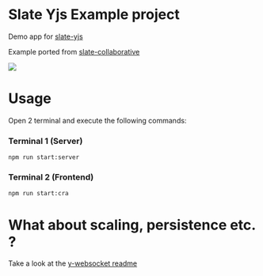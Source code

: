 # Slate Yjs Example project

Demo app for [slate-yjs](https://github.com/bitphinix/slate-yjs)

Example ported from [slate-collaborative](https://github.com/cudr/slate-collaborative)

![](https://media.giphy.com/media/J4IaAYZvJ1MNXz2p4j/giphy.gif)

# Usage

Open 2 terminal and execute the following commands:

### Terminal 1 (Server)

```
npm run start:server
```

### Terminal 2 (Frontend)

```
npm run start:cra
```

# What about scaling, persistence etc. ?

Take a look at the [y-websocket readme](https://github.com/yjs/y-websocket)
